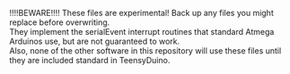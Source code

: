 !!!!BEWARE!!!!
These files are experimental! Back up any files you might replace before overwriting.  
They implement the serialEvent interrupt routines that standard Atmega Arduinos use, but are not guaranteed to work.  
Also, none of the other software in this repository will use these files until they are included standard in TeensyDuino.